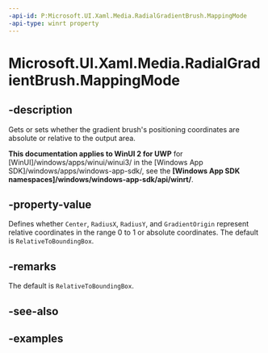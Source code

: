 ```yaml
---
-api-id: P:Microsoft.UI.Xaml.Media.RadialGradientBrush.MappingMode
-api-type: winrt property
---
```


# Microsoft.UI.Xaml.Media.RadialGradientBrush.MappingMode

<!--
public Windows.UI.Xaml.Media.BrushMappingMode MappingMode { get; set; }
-->


## -description
Gets or sets whether the gradient brush's positioning coordinates are absolute or relative to the output area.

**This documentation applies to WinUI 2 for UWP** for [WinUI]/windows/apps/winui/winui3/ in the [Windows App SDK]/windows/apps/windows-app-sdk/, see the **[Windows App SDK namespaces]/windows/windows-app-sdk/api/winrt/**.

## -property-value
Defines whether `Center`, `RadiusX`, `RadiusY`, and `GradientOrigin` represent relative coordinates in the range 0 to 1 or absolute coordinates. The default is `RelativeToBoundingBox`.

## -remarks
The default is `RelativeToBoundingBox`.

## -see-also

## -examples


